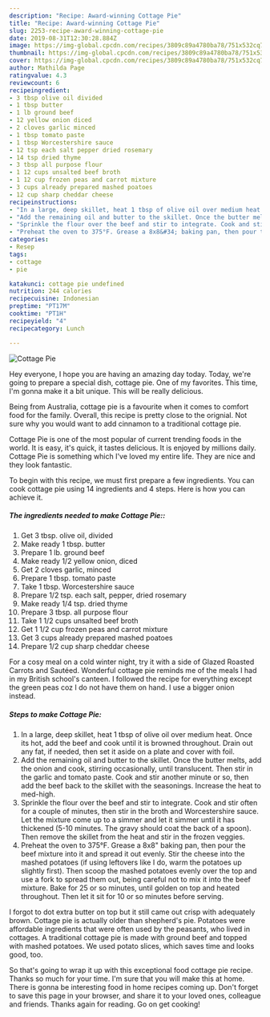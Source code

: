 ```yaml
---
description: "Recipe: Award-winning Cottage Pie"
title: "Recipe: Award-winning Cottage Pie"
slug: 2253-recipe-award-winning-cottage-pie
date: 2019-08-31T12:30:28.884Z
image: https://img-global.cpcdn.com/recipes/3809c89a4780ba78/751x532cq70/cottage-pie-recipe-main-photo.jpg
thumbnail: https://img-global.cpcdn.com/recipes/3809c89a4780ba78/751x532cq70/cottage-pie-recipe-main-photo.jpg
cover: https://img-global.cpcdn.com/recipes/3809c89a4780ba78/751x532cq70/cottage-pie-recipe-main-photo.jpg
author: Mathilda Page
ratingvalue: 4.3
reviewcount: 6
recipeingredient:
- 3 tbsp olive oil divided
- 1 tbsp butter
- 1 lb ground beef
- 12 yellow onion diced
- 2 cloves garlic minced
- 1 tbsp tomato paste
- 1 tbsp Worcestershire sauce
- 12 tsp each salt pepper dried rosemary
- 14 tsp dried thyme
- 3 tbsp all purpose flour
- 1 12 cups unsalted beef broth
- 1 12 cup frozen peas and carrot mixture
- 3 cups already prepared mashed poatoes
- 12 cup sharp cheddar cheese
recipeinstructions:
- "In a large, deep skillet, heat 1 tbsp of olive oil over medium heat. Once its hot, add the beef and cook until it is browned throughout. Drain out any fat, if needed, then set it aside on a plate and cover with foil."
- "Add the remaining oil and butter to the skillet. Once the butter melts, add the onion and cook, stirring occasionally, until translucent. Then stir in the garlic and tomato paste. Cook and stir another minute or so, then add the beef back to the skillet with the seasonings. Increase the heat to med-high."
- "Sprinkle the flour over the beef and stir to integrate. Cook and stir often for a couple of minutes, then stir in the broth and Worcestershire sauce. Let the mixture come up to a simmer and let it simmer until it has thickened (5-10 minutes. The gravy should coat the back of a spoon). Then remove the skillet from the heat and stir in the frozen veggies."
- "Preheat the oven to 375°F. Grease a 8x8&#34; baking pan, then pour the beef mixture into it and spread it out evenly. Stir the cheese into the mashed potatoes (if using leftovers like I do, warm the potatoes up slightly first). Then scoop the mashed potatoes evenly over the top and use a fork to spread them out, being careful not to mix it into the beef mixture. Bake for 25 or so minutes, until golden on top and heated throughout. Then let it sit for 10 or so minutes before serving."
categories:
- Resep
tags:
- cottage
- pie

katakunci: cottage pie undefined
nutrition: 244 calories
recipecuisine: Indonesian
preptime: "PT17M"
cooktime: "PT1H"
recipeyield: "4"
recipecategory: Lunch

---
```



![Cottage Pie](https://img-global.cpcdn.com/recipes/3809c89a4780ba78/751x532cq70/cottage-pie-recipe-main-photo.jpg)

Hey everyone, I hope you are having an amazing day today. Today, we're going to prepare a special dish, cottage pie. One of my favorites. This time, I'm gonna make it a bit unique. This will be really delicious.

Being from Australia, cottage pie is a favourite when it comes to comfort food for the family. Overall, this recipe is pretty close to the orignial. Not sure why you would want to add cinnamon to a traditional cottage pie.

Cottage Pie is one of the most popular of current trending foods in the world. It is easy, it's quick, it tastes delicious. It is enjoyed by millions daily. Cottage Pie is something which I've loved my entire life. They are nice and they look fantastic.


To begin with this recipe, we must first prepare a few ingredients. You can cook cottage pie using 14 ingredients and 4 steps. Here is how you can achieve it.

##### The ingredients needed to make Cottage Pie::

1. Get 3 tbsp. olive oil, divided
1. Make ready 1 tbsp. butter
1. Prepare 1 lb. ground beef
1. Make ready 1/2 yellow onion, diced
1. Get 2 cloves garlic, minced
1. Prepare 1 tbsp. tomato paste
1. Take 1 tbsp. Worcestershire sauce
1. Prepare 1/2 tsp. each salt, pepper, dried rosemary
1. Make ready 1/4 tsp. dried thyme
1. Prepare 3 tbsp. all purpose flour
1. Take 1 1/2 cups unsalted beef broth
1. Get 1 1/2 cup frozen peas and carrot mixture
1. Get 3 cups already prepared mashed poatoes
1. Prepare 1/2 cup sharp cheddar cheese


For a cosy meal on a cold winter night, try it with a side of Glazed Roasted Carrots and Sautéed. Wonderful cottage pie reminds me of the meals I had in my British school&#39;s canteen. I followed the recipe for everything except the green peas coz I do not have them on hand. I use a bigger onion instead. 

##### Steps to make Cottage Pie:

1. In a large, deep skillet, heat 1 tbsp of olive oil over medium heat. Once its hot, add the beef and cook until it is browned throughout. Drain out any fat, if needed, then set it aside on a plate and cover with foil.
1. Add the remaining oil and butter to the skillet. Once the butter melts, add the onion and cook, stirring occasionally, until translucent. Then stir in the garlic and tomato paste. Cook and stir another minute or so, then add the beef back to the skillet with the seasonings. Increase the heat to med-high.
1. Sprinkle the flour over the beef and stir to integrate. Cook and stir often for a couple of minutes, then stir in the broth and Worcestershire sauce. Let the mixture come up to a simmer and let it simmer until it has thickened (5-10 minutes. The gravy should coat the back of a spoon). Then remove the skillet from the heat and stir in the frozen veggies.
1. Preheat the oven to 375°F. Grease a 8x8&#34; baking pan, then pour the beef mixture into it and spread it out evenly. Stir the cheese into the mashed potatoes (if using leftovers like I do, warm the potatoes up slightly first). Then scoop the mashed potatoes evenly over the top and use a fork to spread them out, being careful not to mix it into the beef mixture. Bake for 25 or so minutes, until golden on top and heated throughout. Then let it sit for 10 or so minutes before serving.


I forgot to dot extra butter on top but it still came out crisp with adequately brown. Cottage pie is actually older than shepherd&#39;s pie. Potatoes were affordable ingredients that were often used by the peasants, who lived in cottages. A traditional cottage pie is made with ground beef and topped with mashed potatoes. We used potato slices, which saves time and looks good, too. 

So that's going to wrap it up with this exceptional food cottage pie recipe. Thanks so much for your time. I'm sure that you will make this at home. There is gonna be interesting food in home recipes coming up. Don't forget to save this page in your browser, and share it to your loved ones, colleague and friends. Thanks again for reading. Go on get cooking!

